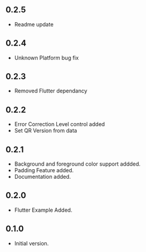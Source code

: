 ## 0.2.5

- Readme update

## 0.2.4

- Unknown Platform bug fix

## 0.2.3

- Removed Flutter dependancy

## 0.2.2

- Error Correction Level control added
- Set QR Version from data

## 0.2.1

- Background and foreground color support addded.
- Padding Feature added.
- Documentation added.

## 0.2.0

- Flutter Example Added.

## 0.1.0

- Initial version.
